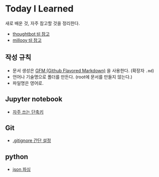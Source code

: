 # Today I Learned

새로 배운 것, 자주 참고할 것을 정리한다.

- [thoughtbot til 참고](https://github.com/thoughtbot/til)
- [millooy til 참고](https://github.com/milooy/TIL)

## 작성 규칙

- 문서 생성은 [GFM (Github Flavored Markdown)](https://help.github.com/articles/github-flavored-markdown/) 을 사용한다. (확장자 `.md`)
- 언어나 기술명으로 폴더를 만든다. (root에 문서를 만들지 않는다.)
- 파일명은 영어로.

## Jupyter notebook

- [자주 쓰는 단축키](https://github.com/zeggoo/TIL/blob/master/Jupyter%20notebook/Jupyter_notebook_shortcuts.md)

## Git

- [.gitignore 간단 설정](https://github.com/zeggoo/TIL/blob/master/git/gitignore.md)

## python

- [json 파싱](https://github.com/zeggoo/TIL/blob/master/python/json_parser.md)
